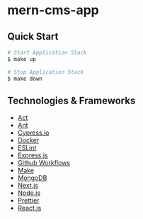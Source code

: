 # mern-cms-app

## Quick Start

```sh
# Start Application Stack
$ make up

# Stop Application Stack
$ make down
```

## Technologies & Frameworks

- [Act](https://github.com/nektos/act)
- [Ant](https://ant.design)
- [Cypress.io](https://docs.cypress.io/)
- [Docker](https://www.docker.com/)
- [ESLint](https://eslint.org/)
- [Express.js](https://expressjs.com/)
- [Github Workflows](https://docs.github.com/en/actions/using-workflows/workflow-syntax-for-github-actions)
- [Make](https://www.gnu.org/software/make/)
- [MongoDB](https://www.mongodb.com/)
- [Next.js](https://nextjs.org)
- [Node.js](https://nodejs.org)
- [Prettier](https://prettier.io/)
- [React.js](https://reactjs.org/)
